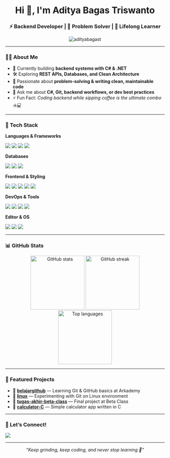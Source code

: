 <h1 align="center">Hi 👋, I'm Aditya Bagas Triswanto</h1>
<h3 align="center">⚡ Backend Developer | 🚀 Problem Solver | 🌱 Lifelong Learner</h3>

<p align="center">
  <img src="https://komarev.com/ghpvc/?username=adityabagast&label=Profile%20views&color=0e75b6&style=flat" alt="adityabagast" />
</p>

---

### 🧑‍💻 About Me

- 💼 Currently building **backend systems with C# & .NET**  
- 🛠️ Exploring **REST APIs, Databases, and Clean Architecture**  
- 🎯 Passionate about **problem-solving & writing clean, maintainable code**  
- 💬 Ask me about **C#, Git, backend workflows, or dev best practices**  
- ⚡ Fun Fact: *Coding backend while sipping coffee is the ultimate combo ☕💻*  

---

### 🧰 Tech Stack

**Languages & Frameworks**  
<p>
  <img src="https://img.shields.io/badge/C%23-239120?style=flat&logo=c-sharp&logoColor=white"/>
  <img src="https://img.shields.io/badge/.NET-512BD4?style=flat&logo=dotnet&logoColor=white"/>
  <img src="https://img.shields.io/badge/ASP.NET Core-512BD4?style=flat&logo=.net&logoColor=white"/>
  <img src="https://img.shields.io/badge/PHP-777BB4?style=flat&logo=php&logoColor=white"/>
</p>

**Databases**  
<p>
  <img src="https://img.shields.io/badge/SQL Server-CC2927?style=flat&logo=microsoft-sql-server&logoColor=white"/>
  <img src="https://img.shields.io/badge/MySQL-4479A1?style=flat&logo=mysql&logoColor=white"/>
  <img src="https://img.shields.io/badge/MongoDB-47A248?style=flat&logo=mongodb&logoColor=white"/>
</p>

**Frontend & Styling**  
<p>
  <img src="https://img.shields.io/badge/HTML-E34F26?style=flat&logo=html5&logoColor=white"/>
  <img src="https://img.shields.io/badge/CSS-1572B6?style=flat&logo=css3&logoColor=white"/>
  <img src="https://img.shields.io/badge/JavaScript-F7DF1E?style=flat&logo=javascript&logoColor=black"/>
  <img src="https://img.shields.io/badge/Tailwind CSS-38B2AC?style=flat&logo=tailwind-css&logoColor=white"/>
  <img src="https://img.shields.io/badge/Bootstrap-7952B3?style=flat&logo=bootstrap&logoColor=white"/>
</p>

**DevOps & Tools**  
<p>
  <img src="https://img.shields.io/badge/Docker-2496ED?style=flat&logo=docker&logoColor=white"/>
  <img src="https://img.shields.io/badge/Vercel-000000?style=flat&logo=vercel&logoColor=white"/>
  <img src="https://img.shields.io/badge/Laragon-0E83CD?style=flat&logo=laravel&logoColor=white"/>
  <img src="https://img.shields.io/badge/Git-F05032?style=flat&logo=git&logoColor=white"/>
</p>

**Editor & OS**  
<p>
  <img src="https://img.shields.io/badge/VS Code-007ACC?style=flat&logo=visual-studio-code&logoColor=white"/>
  <img src="https://img.shields.io/badge/Visual Studio-5C2D91?style=flat&logo=visual-studio&logoColor=white"/>
  <img src="https://img.shields.io/badge/Linux-FCC624?style=flat&logo=linux&logoColor=black"/>
</p>

---

### 📊 GitHub Stats

<p align="center">
  <img height="170" src="https://github-readme-stats.vercel.app/api?username=adityabagast&show_icons=true&theme=tokyonight" alt="GitHub stats" />
  <img height="170" src="https://github-readme-streak-stats.herokuapp.com/?user=adityabagast&theme=tokyonight" alt="GitHub streak" />
  <img height="170" src="https://github-readme-stats.vercel.app/api/top-langs/?username=adityabagast&layout=compact&theme=tokyonight" alt="Top languages" />
</p>

---

### 📌 Featured Projects

- 🔗 [**belajargithub**](https://github.com/adityabagast/belajargithub) — Learning Git & GitHub basics at Arkademy  
- 🔗 [**linux**](https://github.com/adityabagast/linux) — Experimenting with Git on Linux environment  
- 🔗 [**tugas-akhir-beta-class**](https://github.com/adityabagast/tugas-akhir-beta-class) — Final project at Beta Class  
- 🔗 [**calculator-C**](https://github.com/adityabagast/calculator-C) — Simple calculator app written in C  

---

### 🤝 Let’s Connect!

<p>
  <a href="https://www.linkedin.com/in/adityabagast" target="_blank">
    <img src="https://img.shields.io/badge/LinkedIn-0077B5?style=flat&logo=linkedin&logoColor=white"/>
  </a>
</p>

---

<p align="center"><i>“Keep grinding, keep coding, and never stop learning 🚀”</i></p>
